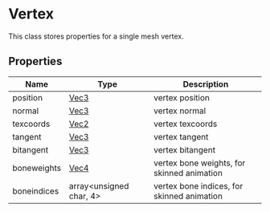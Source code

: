 # Vertex

This class stores properties for a single mesh vertex.

## Properties

| Name | Type | Description |
|---|---|---|
| position | [Vec3](Vec3.md) | vertex position |
| normal | [Vec3](Vec3.md) | vertex normal |
| texcoords | [Vec2](Vec2.md) | vertex texcoords |
| tangent | [Vec3](Vec3.md) | vertex tangent |
| bitangent | [Vec3](Vec3.md) | vertex bitangent |
| boneweights | [Vec4](Vec4.md) | vertex bone weights, for skinned animation |
| boneindices | array<unsigned char, 4> | vertex bone indices, for skinned animation |
